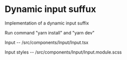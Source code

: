 # Dynamic input suffux

Implementation of a dynamic input suffix

Run command "yarn install" and "yarn dev"

Input -- /src/components/Input/Input.tsx

Input styles -- /src/components/Input/Input.module.scss
